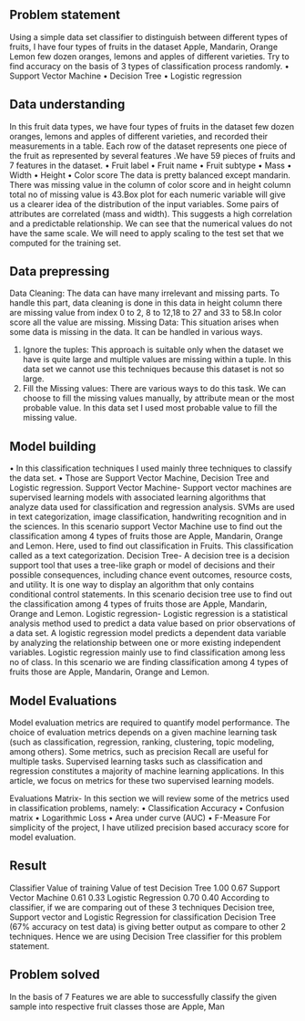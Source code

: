 ## Problem statement
Using a simple data set classifier to distinguish between different types of fruits, I have four types of fruits in the dataset Apple, Mandarin, Orange Lemon few dozen oranges, lemons and apples of different varieties. Try to find accuracy on the basis of 3 types of classification process randomly.
•	Support Vector Machine
•	Decision Tree
•	Logistic regression
 
## Data understanding
In this fruit data types, we have four types of fruits in the dataset few dozen oranges, lemons and apples of different varieties, and recorded their measurements in a table. Each row of the dataset represents one piece of the fruit as represented by several features .We have 59 pieces of fruits and 7 features in the dataset.
•	Fruit label
•	Fruit name
•	Fruit subtype
•	Mass
•	Width
•	Height
•	Color score
The data is pretty balanced except mandarin. There was missing value in the column of color score and in height column total no of missing value is 43.Box plot for each numeric variable will give us a clearer idea of the distribution of the input variables. Some pairs of attributes are correlated (mass and width). This suggests a high correlation and a predictable relationship. We can see that the numerical values do not have the same scale. We will need to apply scaling to the test set that we computed for the training set.


## Data prepressing

Data Cleaning: The data can have many irrelevant and missing parts. To handle this part, data cleaning is done in this data in height column there are missing value from index 0 to 2, 8 to 12,18 to 27 and 33 to 58.In color score all the value are missing.
Missing Data:
This situation arises when some data is missing in the data. It can be handled in various ways.
1.	Ignore the tuples: This approach is suitable only when the dataset we have is quite large and multiple values are missing within a tuple. In this data set we cannot use this techniques because this dataset is not so large.
2.	Fill the Missing values: There are various ways to do this task. We can choose to fill the missing values manually, by attribute mean or the most probable value. In this data set I used most probable value to fill the missing value.
 
## Model building
•	In this classification techniques I used mainly three techniques to classify the data set.
•	Those are Support Vector Machine, Decision Tree and Logistic regression.
Support Vector Machine-
Support vector machines are supervised learning models with associated learning algorithms that analyze data used for classification and regression analysis. SVMs are used in text categorization, image classification, handwriting recognition and in the sciences.
In this scenario support Vector Machine use to find out the classification among 4 types of fruits those are Apple, Mandarin, Orange and Lemon. Here, used to find out classification in Fruits.
This classification called as a text categorization.
Decision Tree-
A decision tree is a decision support tool that uses a tree-like graph or model of decisions and their possible consequences, including chance event outcomes, resource costs, and utility. It is one way to display an algorithm that only contains conditional control statements.
In this scenario decision tree use to find out the classification among 4 types of fruits those are
Apple, Mandarin, Orange and Lemon. Logistic regression-
Logistic regression is a statistical analysis method used to predict a data value based on prior observations of a data set. A logistic regression model predicts a dependent data variable by analyzing the relationship between one or more existing independent variables.
Logistic regression mainly use to find classification among less no of class. In this scenario we are finding classification among 4 types of fruits those are Apple, Mandarin, Orange and Lemon.


## Model Evaluations

Model evaluation metrics are required to quantify model performance. The choice of evaluation metrics depends on a given machine learning task (such as classification, regression, ranking, clustering, topic modeling, among others). Some metrics, such as precision Recall are useful for multiple tasks. Supervised learning tasks such as classification and regression constitutes a majority of machine learning applications. In this article, we focus on metrics for these two supervised learning models.
 
Evaluations Matrix-
In this section we will review some of the metrics used in classification problems, namely:
•	Classification Accuracy
•	Confusion matrix
•	Logarithmic Loss
•	Area under curve (AUC)
•	F-Measure
For simplicity of the project, I have utilized precision based accuracy score for model evaluation.

## Result

Classifier	Value of training	Value of test
Decision Tree	1.00	0.67
Support Vector Machine	0.61	0.33
Logistic Regression	0.70	0.40
According to classifier, if we are comparing out of these 3 techniques Decision tree, Support vector and Logistic Regression for classification Decision Tree (67% accuracy on test data) is giving better output as compare to other 2 techniques. Hence we are using Decision Tree classifier for this problem statement.

## Problem solved

In the basis of 7 Features we are able to successfully classify the given sample into respective fruit classes those are Apple, Man
